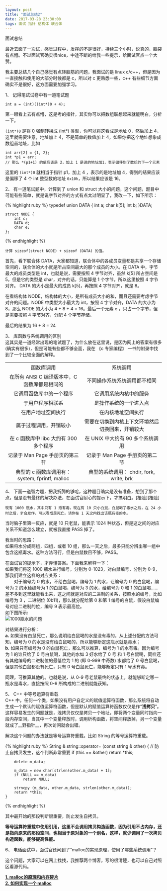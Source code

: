 ```yaml
---
layout: post
title: "面试总结2"
date: 2017-03-28 23:30:00
tags: 面试 指针 结构体 联合体
---
```

面试总结

最近去面了一次试，感觉过程中，发挥的不是很好，持续三个小时，说真的，脑袋有点懵。不过面试官确实很nice，中途不断的给我一些提示，给面试官点一个大赞。

我主要总结几个自己感觉有点转脑筋的问题，我面试的是 linux c/c++，但是因为一直接触和使用的大部分时候都是 c，所以对 c 更熟悉一些，c++ 有些细节方面确实不是很好，这方面需要加强学习。

1、 记得笔试试卷中有一道笔试题

	int a = (int)((int*)0 + 4);
	
第一眼看上去有点懵，这是考的指针，其实你可以把数组联想起来就能明白，分析一下。

`(int*)0` 是将 0 强制转换成 (int*) 类型，你可以将这看成是地址 0，然后加上 4，这里就需要注意，地址加上 4，不是简单的数值加上 4，如果你把这个地址想象成数组首地址，比如

	int arr[2] = {1, 2};
	int *p1 = arr;
	// 那么 *(p1+1) 的值应该是 2，加上 1 是说的地址加1，表示偏移到了数组的下一个元素
	
这里的 `(int*)0` 就相当于指针 p1，加上 4 ，表示的是地址加 4，得到的结果应该是偏移了 4 个 int 整型数的地址 `0x10h`，所以结果应该是 16。

2、 有一道笔试题中，计算到了 union 和 struct 大小的问题，这个问题，题目中可能有些简单，就是说字节对齐的方式有点太过明显了，我改一下，如下所示：

{% highlight ruby %}
	typedef union DATA {
		int a;
		char k[5];
		int b;
	}DATA;

	struct NODE {
		int c;
		DATA d;
		char e;
	};
{% endhighlight %}

	计算 sizeof(struct NODE) + sizeof (DATA) 的值。
首先，看下联合体 DATA，大家都知道，联合体中的各成员变量都是共享一个存储空间的，联合体的大小就是所占空间最大的那个成员的大小。在 DATA 中，字节最大的成员类型是 int，也就是说，需要按照 4 字节对齐，虽然 k[5] 所占空间是 5，但是它的类型是 char，对齐的话，只能算是 1 个字节，所以这里按照 4 字节对齐。 DATA 的大小是最大的成员 k[5]，再按照 4 字节对齐，就是 8。

在看结构体 NODE，结构体的大小，是所有成员大小的和，而且还需要考虑字节对齐的问题。NODE 中类型大小最大为 int，按照 4 字节对齐，DATA 的大小为 8，那么 NODE 的大小为 4 + 8 + 4 = 16。最后一个元素 e ，只占一个字节，但是需要按照 4 字节对齐，分配 4 个字节存储。

最后的结果为 16 + 8 = 24

3、 库函数与系统调用的区别 <br>
这其实是一道经常出现的笔试题了，为什么放在这里说，是因为网上的答案有很多(确实有很多)，但是可能有些都不够全面，我在 《c 专家编程》 一书的附录中找到了一个比较全面的解释。

<table cellspacing="0">
<tr>
<td align="center">函数库调用</td>
<td align="center">系统调用</td>
</tr>

<tr>
<td align="center">在所有 ANSI C 编译版本中，C 函数库都是相同的</td>
<td align="center">不同操作系统系统调用都不相同</td>
</tr>

<tr>
<td align="center">它调用函数库中的一个程序</td>
<td align="center">它调用系统内核中的服务</td>
</tr>

<tr>
<td align="center">于用户程序相联系</td>
<td align="center">是操作系统的一个进入点</td>
</tr>

<tr>
<td align="center">在用户地址空间执行</td>
<td align="center">在内核地址空间执行</td>
</tr>

<tr>
<td align="center">属于过程调用，开销较小</td>
<td align="center">需要在切换到内核上下文环境然后切换回来，开销较大</td>
</tr>

<tr>
<td align="center">在 c 函数库中 libc 大约有 300 多个程序</td>
<td align="center">在 UNIX 中大约有 90 多个系统调用</td>
</tr>

<tr>
<td align="center">记录于 Man Page 手册页的第三节</td>
<td align="center">记录于 Man Page 手册页的第二节</td>
</tr>

<tr>
<td align="center">典型的 c 函数库调用有： system, fprintf, malloc</td>
<td align="center">典型的系统调用： chdir, fork, write, brk</td>
</tr>
</table>

4、 下面一道智力题，把我折腾的够呛，这种题目确实是没有准备，想到了那个点，但是没有最终的解决办法，在面试官耐心的提示下，才搞明白。[捂脸][捂脸]

	现有 1000 瓶水，其中只有 1 瓶有毒，现在有 10 只小白鼠，白鼠喝了毒水之后，在 24 小时之后，才会发作，可以看成是死亡。请你在 1 天之内找出该瓶有毒的水。
当时脑子里第一反应，就是 10 只老鼠，能表示 1024 种状态，但是这之间的对应关系不知道怎么建立，就被我直接 PASS 掉了。

我当时的思路： <br>
如果将水分成两组，四组，或者 10 组，那么一天之后，最多只能分辨出哪一组中包含这瓶毒水。这种方法可行，但是白鼠数目不够，PASS。

在面试官的提示下，才弄懂答案。下面我来解释一下： <br>
如果我们将这 1000 瓶水进行编号，分别为 0-1023，对白鼠编号，分别为 0-9，那我们建立这样的对应关系： <br>
　　对于编号为 0 的水，不给白鼠喝，编号为 1 的水，让编号为 0 的白鼠喝，编号为 2 的水给编号为 1 的白鼠喝，编号为 3 的水，给编号为 0 和 1 的白鼠喝……差不多到这里就能看出来，这之间就是对应的二进制的关系，按照水的编号，比如编号为 3 ，二进制位 (0b11)，那么就分配给第 0 和第 1 编号的白鼠，假设白鼠编号对应二进制的位，编号 9 表示最高位。 <br>
如下图所示: <br>
![1000瓶水的问题](http://oszgzpzz4.bkt.clouddn.com/image/1000_bottles_problem/1000%E7%93%B6%E6%B0%B4%E9%97%AE%E9%A2%98.png)

对结果进行分析： <br>
__a.__ 如果没有白鼠死亡，那么说明给白鼠喝的水是没有毒的，从上述分配的方法可知，编号为 0 的水是没有给白鼠喝的，所以能够断定这瓶水就是毒水； <br>
__b.__ 如果只有编号为 0 的白鼠死亡，那么可以推算，编号为 1 的水有毒。因为编号为 1 的谁只给了 0 号白鼠喝，其他的水如 3 好水给了 0 号 和 1 号白鼠喝，同样还有其他编号的二进制位的最低位为 1 的 (即 0-999 中奇数) 水都给了 0 号白鼠喝，但是其他白鼠都没有死亡，只有 0 号白鼠死亡，能够断定只有 1 号水有毒。

同理，可推算其他的。也就是说，从 0-9 号老鼠最终的状态上，就能够断定哪一瓶水是毒水，直接按照 0-9 所构成的二进制就能获知。 

5、 C++ 中等号运算符重载 <br>
C++ 中，任何一个类，如果没有用户自定义的赋值运算符函数，那么系统将自动生成一个默认的赋值运算符函数，但是默认的赋值运算符函数仅仅是作“__浅拷贝__”。 这样容易发生的问题就是，浅拷贝仅仅是拷贝一个地址，即将两个变量同时指向一段内存空间，当其中一个变量释放时，调用析构函数，将空间释放掉，另一个变量就成了__野指针__，再次访问就会出错。

解决这个问题的办法就是等号运算符重载。比如 String 的等号运算符重载。

{% highlight ruby %}
	String & string::operator= (const string & other)
	{
		// 防止自拷贝发生，这个判断非常重要
		if (this == &other)
			return *this;

		delete m_data;

		m_data = new char[strlen(other.m_data) + 1];
		if (NULL == m_data)
			return NULL;

		strncpy (m_data, other.m_data, strlen(other.m_data));
		return *this;
	}
{% endhighlight %}

其中最开始的那段判断很重要，防止发生自拷贝。

**等号运算符重载中使用引用，这里不会调用拷贝构造函数，因为引用不占内存，还是指向原来的那段空间，也相当于原对象的一个别名，这样，就少调用了一次拷贝构造函数，能够提高性能。**

6、 电话面试中，面试官还问到了“malloc的实现原理，使用了哪些系统调用”？

这个问题，大家可以在网上找找，我推荐两个博客，写的很清楚，也可以自己对照区看源代码。

[**1. malloc的原理和内存碎片**](http://www.cnblogs.com/zhaoyl/p/3820852.html) <br>
[**2. 如何实现一个 malloc**](http://blog.jobbole.com/75656/)
